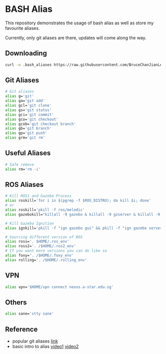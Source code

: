 # BASH Alias

This repository demonstrates the usage of bash alias as well as store my favourite aliases.  

Currently, only git aliases are there, updates will come along the way.  

## Downloading
```bash
curl -o .bash_aliases https://raw.githubusercontent.com/BruceChanJianLe/bash-alias/main/.bash_aliases
```

## Git Aliases
```bash
# Git aliases
alias g='git'
alias ga='git add'
alias gcl='git clone'
alias gs='git status'
alias gci='git commit'
alias gco='git checkout'
alias gcob='git checkout branch'
alias gb='git branch'
alias gp='git push'
alias grm='git rm'
```

## Useful Aliases
```bash
# Safe remove
alias rm='rm -i'
```

## ROS Aliases
```bash
# Kill ROS1 and Gazebo Process
alias roskill='for i in $(pgrep -f $ROS_DISTRO); do kill $i; done'
# or
alias roskill='pkill -f ros/melodic'
alias gazebokill="killall -9 gazebo & killall -9 gzserver & killall -9 gzclient"

# Kill Gazebo Ignition
alias ignkill='pkill -f "ign gazebo gui" && pkill -f "ign gazebo server"'

# Sourcing different version of ROS
alias ross='. $HOME/.ros_env'
alias ross2='. /$HOME/.ros2_env'
# If you want more versions you can do like so
alias foxy='. /$HOME/.foxy_env'
alias rolling='. /$HOME/.rolling_env'
```

## VPN
```bash
alias vpn='$HOME/vpn connect nexus.a-star.edu.sg'
```

## Others
```bash
alias sane='stty sane'
```
## Reference

- popular git aliases [link](https://github.com/Bash-it/bash-it/blob/master/aliases/available/git.aliases.bash)
- basic intro to alias [video1](https://www.youtube.com/watch?v=J8nGqkUJMxU) [video2](https://www.youtube.com/watch?v=UBzFWyUF77s)
